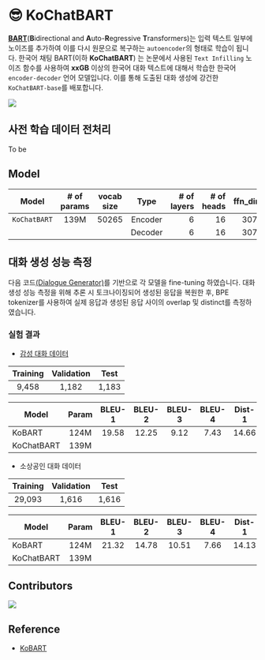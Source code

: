 # 😎 KoChatBART
[**BART**](https://arxiv.org/pdf/1910.13461.pdf)(**B**idirectional and **A**uto-**R**egressive **T**ransformers)는 입력 텍스트 일부에 노이즈를 추가하여 이를 다시 원문으로 복구하는 `autoencoder`의 형태로 학습이 됩니다. 한국어 채팅 BART(이하 **KoChatBART**) 는 논문에서 사용된 `Text Infilling` 노이즈 함수를 사용하여 **xxGB** 이상의 한국어 대화 텍스트에 대해서 학습한 한국어 `encoder-decoder` 언어 모델입니다. 이를 통해 도출된 대화 생성에 강건한 `KoChatBART-base`를 배포합니다.

<img src=https://user-images.githubusercontent.com/55969260/205434343-b72641e9-d0f9-4b88-a334-9f904e0a35c5.png>

## 사전 학습 데이터 전처리
To be

## Model

| Model         | # of params | vocab size |  Type   | # of layers | # of heads | ffn_dim | hidden_dims |
| ------------- | :---------: | :-----: | :----------: | ---------: | ------: | ----------: | ----------: | 
| `KoChatBART` |    139M     | 50265 | Encoder |           6 |         16 |    3072 |         768 |
|               |            |  | Decoder |           6 |         16 |    3072 |         768 |

## 대화 생성 성능 측정
다음 코드[(Dialogue Generator)](https://github.com/2unju/KoBART_Dialogue_Generator)를 기반으로 각 모델을 fine-tuning 하였습니다. 대화 생성 성능 측정을 위해 추론 시 토크나이징되어 생성된 응답을 복원한 후, BPE tokenizer를 사용하여 실제 응답과 생성된 응답 사이의 overlap 및 distinct를 측정하였습니다.

### 실험 결과
- [감성 대화 데이터](https://github.com/songys/Chatbot_data)

|Training|Validation|Test|
|:----:|:----:|:----:|
|9,458|1,182|1,183|

| Model                  | Param | BLEU-1 | BLEU-2 | BLEU-3 | BLEU-4 | Dist-1 | Dist-2 |
|------------------------|:----:|:----:|:----:|:----:|:----:|:----:|:----:|
| KoBART    | 124M  | 19.58 | 12.25 | 9.12 | 7.43 | 14.66 | 31.33 |
| KoChatBART    | 139M  |  |  |  |  |  |  |

- 소상공인 대화 데이터

|Training|Validation|Test|
|:----:|:----:|:----:|
|29,093|1,616|1,616|

| Model                  | Param | BLEU-1 | BLEU-2 | BLEU-3 | BLEU-4 | Dist-1 | Dist-2 |
|------------------------|:----:|:----:|:----:|:----:|:----:|:----:|:----:|
| KoBART    | 124M  | 21.32 | 14.78 | 10.51 | 7.66 | 14.13 | 40.87 |
| KoChatBART    | 139M  |  |  |  |  |  |  |

## Contributors
<a href="https://github.com/BM-K/KoChatBART/graphs/contributors">
  <img src="https://contrib.rocks/image?repo=BM-K/KoChatBART" />
</a>

## Reference
- [KoBART](https://github.com/SKT-AI/KoBART)
